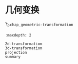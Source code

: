 # 几何变换
:label:`chap_geometric-transformation`

````toc
:maxdepth: 2

2d-transformation
3d-transformation
projection
summary
````
